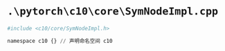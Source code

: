 # `.\pytorch\c10\core\SymNodeImpl.cpp`

```py
#include <c10/core/SymNodeImpl.h>

namespace c10 {} // 声明命名空间 c10
```